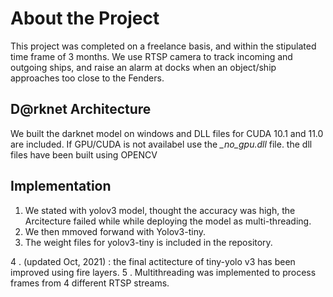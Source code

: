 # About the Project

  This project was completed on a freelance basis, and within the stipulated time frame of 3 months.
  We use RTSP camera to track incoming and outgoing ships, and raise an alarm at docks when an object/ship approaches too close to the Fenders.

## D@rknet Architecture
We built the darknet model on windows and DLL files for CUDA 10.1 and 11.0 are included.
If GPU/CUDA is not availabel use the *_no_gpu.dll* file. the dll files have been built using OPENCV

## Implementation
1. We stated with yolov3 model, thought the accuracy was high, the Arcitecture failed while while deploying the model as multi-threading.
2. We then mmoved forwand with Yolov3-tiny.
3. The weight files for yolov3-tiny is included in the repository.

4 . (updated Oct, 2021) : the final actitecture of tiny-yolo v3 has been improved using fire layers.
5 . Multithreading was implemented to process frames from 4 different RTSP streams.
